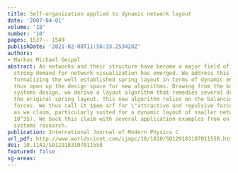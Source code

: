 ```yaml
---
title: Self-organization applied to dynamic network layout
date: '2007-04-01'
volume: '18'
number: '10'
pages: 1537-- 1549
publishDate: '2021-02-08T11:56:33.253428Z'
authors:
- Markus Michael Geipel
abstract: As networks and their structure have become a major field of research, a
  strong demand for network visualization has emerged. We address this challenge by
  formalizing the well established spring layout in terms of dynamic equations. We
  thus open up the design space for new algorithms. Drawing from the knowledge of
  systems design, we derive a layout algorithm that remedies several drawbacks of
  the original spring layout. This new algorithm relies on the balancing of two antagonistic
  forces. We thus call it $$em arf for \"attractive and repulsive forces\". It is,
  as we claim, particularly suited for a dynamic layout of smaller networks ($n <
  10^3$). We back this claim with several application examples from on going complex
  systems research.
publication: International Journal of Modern Physics C
url_pdf: http://www.worldscinet.com/ijmpc/18/1810/S0129183107011558.html
doi: 10.1142/S0129183107011558
featured: false
sg-areas:
---
```

